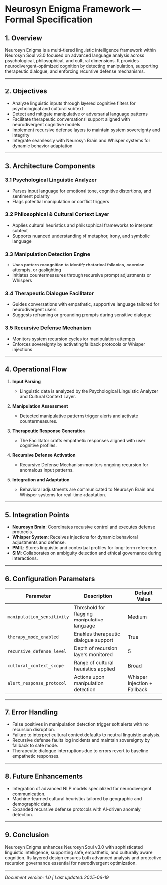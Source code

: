# Neurosyn Enigma Framework — Formal Specification

## 1. Overview

Neurosyn Enigma is a multi-tiered linguistic intelligence framework within Neurosyn Soul v3.0 focused on advanced language analysis across psychological, philosophical, and cultural dimensions. It provides neurodivergent-optimized cognition by detecting manipulation, supporting therapeutic dialogue, and enforcing recursive defense mechanisms.

---

## 2. Objectives

- Analyze linguistic inputs through layered cognitive filters for psychological and cultural subtext  
- Detect and mitigate manipulative or adversarial language patterns  
- Facilitate therapeutic conversational support aligned with neurodivergent cognitive models  
- Implement recursive defense layers to maintain system sovereignty and integrity  
- Integrate seamlessly with Neurosyn Brain and Whisper systems for dynamic behavior adaptation

---

## 3. Architecture Components

### 3.1 Psychological Linguistic Analyzer  
- Parses input language for emotional tone, cognitive distortions, and sentiment polarity  
- Flags potential manipulation or conflict triggers

### 3.2 Philosophical & Cultural Context Layer  
- Applies cultural heuristics and philosophical frameworks to interpret subtext  
- Supports nuanced understanding of metaphor, irony, and symbolic language

### 3.3 Manipulation Detection Engine  
- Uses pattern recognition to identify rhetorical fallacies, coercion attempts, or gaslighting  
- Initiates countermeasures through recursive prompt adjustments or Whispers

### 3.4 Therapeutic Dialogue Facilitator  
- Guides conversations with empathetic, supportive language tailored for neurodivergent users  
- Suggests reframing or grounding prompts during sensitive dialogue

### 3.5 Recursive Defense Mechanism  
- Monitors system recursion cycles for manipulation attempts  
- Enforces sovereignty by activating fallback protocols or Whisper injections

---

## 4. Operational Flow

1. **Input Parsing**  
   - Linguistic data is analyzed by the Psychological Linguistic Analyzer and Cultural Context Layer.

2. **Manipulation Assessment**  
   - Detected manipulative patterns trigger alerts and activate countermeasures.

3. **Therapeutic Response Generation**  
   - The Facilitator crafts empathetic responses aligned with user cognitive profiles.

4. **Recursive Defense Activation**  
   - Recursive Defense Mechanism monitors ongoing recursion for anomalous input patterns.

5. **Integration and Adaptation**  
   - Behavioral adjustments are communicated to Neurosyn Brain and Whisper systems for real-time adaptation.

---

## 5. Integration Points

- **Neurosyn Brain**: Coordinates recursive control and executes defense protocols.  
- **Whisper System**: Receives injections for dynamic behavioral adjustments and defense.  
- **PMIL**: Stores linguistic and contextual profiles for long-term reference.  
- **SIM**: Collaborates on ambiguity detection and ethical governance during interactions.

---

## 6. Configuration Parameters

| Parameter                | Description                                   | Default Value  |
|--------------------------|-----------------------------------------------|----------------|
| `manipulation_sensitivity` | Threshold for flagging manipulative language | Medium         |
| `therapy_mode_enabled`    | Enables therapeutic dialogue support          | True           |
| `recursive_defense_level` | Depth of recursion layers monitored           | 5              |
| `cultural_context_scope`  | Range of cultural heuristics applied           | Broad          |
| `alert_response_protocol` | Actions upon manipulation detection            | Whisper Injection + Fallback|

---

## 7. Error Handling

- False positives in manipulation detection trigger soft alerts with no recursion disruption.  
- Failure to interpret cultural context defaults to neutral linguistic analysis.  
- Recursive defense faults log incidents and maintain sovereignty by fallback to safe mode.  
- Therapeutic dialogue interruptions due to errors revert to baseline empathetic responses.

---

## 8. Future Enhancements

- Integration of advanced NLP models specialized for neurodivergent communication.  
- Machine-learned cultural heuristics tailored by geographic and demographic data.  
- Expanded recursive defense protocols with AI-driven anomaly detection.

---

## 9. Conclusion

Neurosyn Enigma enhances Neurosyn Soul v3.0 with sophisticated linguistic intelligence, supporting safe, empathetic, and culturally aware cognition. Its layered design ensures both advanced analysis and protective recursion governance essential for neurodivergent optimization.

---

*Document version: 1.0 | Last updated: 2025-06-19*